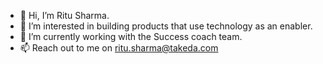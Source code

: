 - 👋 Hi, I’m Ritu Sharma.
- 👀 I’m interested in building products that use technology as an enabler.
- 🌱 I’m currently working with the Success coach team.
- 📫 Reach out to me on ritu.sharma@takeda.com

<!---
RituSharma3/RituSharma3 is a ✨ special ✨ repository because its `README.md` (this file) appears on your GitHub profile.
You can click the Preview link to take a look at your changes.
--->
